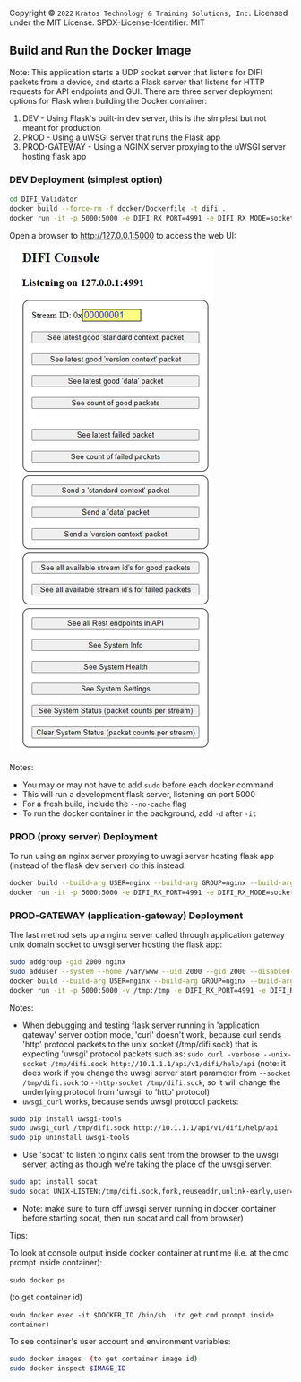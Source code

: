 Copyright © `2022` `Kratos Technology & Training Solutions, Inc.`
Licensed under the MIT License.
SPDX-License-Identifier: MIT

## Build and Run the Docker Image

Note: This application starts a UDP socket server that listens for DIFI packets from a device, and starts a Flask server that listens for HTTP requests for API endpoints and GUI. There are three server deployment options for Flask when building the Docker container:

1. DEV - Using Flask's built-in dev server, this is the simplest but not meant for production
2. PROD - Using a uWSGI server that runs the Flask app
3. PROD-GATEWAY - Using a NGINX server proxying to the uWSGI server hosting flask app

### DEV Deployment (simplest option)

```bash
cd DIFI_Validator
docker build --force-rm -f docker/Dockerfile -t difi .
docker run -it -p 5000:5000 -e DIFI_RX_PORT=4991 -e DIFI_RX_MODE=socket -e FLASK_DEPLOY_ENV=dev difi
```

Open a browser to http://127.0.0.1:5000 to access the web UI:

![](../../images/difi_validator.png)

Notes: 
- You may or may not have to add `sudo` before each docker command
- This will run a development flask server, listening on port 5000
- For a fresh build, include the `--no-cache` flag
- To run the docker container in the background, add `-d` after `-it`

### PROD (proxy server) Deployment

To run using an nginx server proxying to uwsgi server hosting flask app (instead of the flask dev server) do this instead:

```bash
docker build --build-arg USER=nginx --build-arg GROUP=nginx --build-arg UID=2000 --build-arg GID=2000 --force-rm -f docker/Dockerfile -t difi .
docker run -it -p 5000:5000 -e DIFI_RX_PORT=4991 -e DIFI_RX_MODE=socket -e FLASK_DEPLOY_ENV=prod difi
```

### PROD-GATEWAY (application-gateway) Deployment

The last method sets up a nginx server called through application gateway unix domain socket to uwsgi server hosting the flask app:

```bash
sudo addgroup -gid 2000 nginx
sudo adduser --system --home /var/www --uid 2000 --gid 2000 --disabled-login nginx
docker build --build-arg USER=nginx --build-arg GROUP=nginx --build-arg UID=2000 --build-arg GID=2000 --force-rm -f docker/Dockerfile -t difi .
docker run -it -p 5000:5000 -v /tmp:/tmp -e DIFI_RX_PORT=4991 -e DIFI_RX_MODE=socket -e FLASK_DEPLOY_ENV=prod-gateway difi
```

Notes:
-  When debugging and testing flask server running in 'application gateway' server option mode, 'curl' doesn't work, because curl sends 'http' protocol packets to the unix socket (/tmp/difi.sock) that is expecting 'uwsgi' protocol packets such as: `sudo curl -verbose --unix-socket /tmp/difi.sock http://10.1.1.1/api/v1/difi/help/api` (note: it does work if you change the uwsgi server start parameter from `--socket /tmp/difi.sock` to `--http-socket /tmp/difi.sock`, so it will change the underlying protocol from 'uwsgi' to 'http' protocol)
-  `uwsgi_curl` works, because sends uwsgi protocol packets:
```bash
sudo pip install uwsgi-tools
sudo uwsgi_curl /tmp/difi.sock http://10.1.1.1/api/v1/difi/help/api
sudo pip uninstall uwsgi-tools
```
-  Use 'socat' to listen to nginx calls sent from the browser to the uwsgi server, acting as though we're taking the place of the uwsgi server:
```bash
sudo apt install socat
sudo socat UNIX-LISTEN:/tmp/difi.sock,fork,reuseaddr,unlink-early,user=www-data,group=www-data,mode=777 -
```
-  Note: make sure to turn off uwsgi server running in docker container before starting socat, then run socat and call from browser)


Tips:

To look at console output inside docker container at runtime (i.e. at the cmd prompt inside container):

`sudo docker ps`

(to get container id)

`sudo docker exec -it $DOCKER_ID /bin/sh  (to get cmd prompt inside container)`

To see container's user account and environment variables:
```bash
sudo docker images  (to get container image id)
sudo docker inspect $IMAGE_ID
```